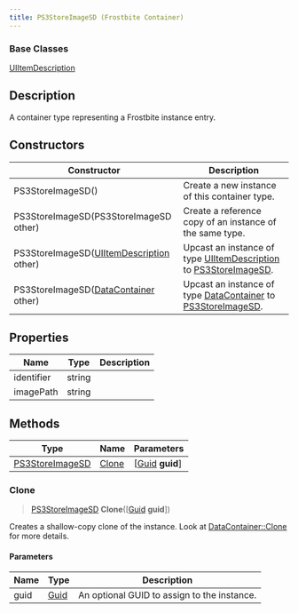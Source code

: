 ```yaml
---
title: PS3StoreImageSD (Frostbite Container)
---
```

### Base Classes

[UIItemDescription](UIItemDescription)

## Description

A container type representing a Frostbite instance entry.

## Constructors

| Constructor                                                                | Description                                                                                                           |
| -------------------------------------------------------------------------- | --------------------------------------------------------------------------------------------------------------------- |
| PS3StoreImageSD()                                                          | Create a new instance of this container type.                                                                         |
| PS3StoreImageSD(PS3StoreImageSD other)                                     | Create a reference copy of an instance of the same type.                                                              |
| PS3StoreImageSD([UIItemDescription](UIItemDescription) other)              | Upcast an instance of type [UIItemDescription](UIItemDescription) to [PS3StoreImageSD](PS3StoreImageSD).              |
| PS3StoreImageSD([DataContainer](/vext/ref/cls/shr/datacontainer) other) | Upcast an instance of type [DataContainer](/vext/ref/cls/shr/datacontainer) to [PS3StoreImageSD](PS3StoreImageSD). |

## Properties

| Name       | Type   | Description |
| ---------- | ------ | ----------- |
| identifier | string |             |
| imagePath  | string |             |

## Methods

| Type                               | Name            | Parameters                                     |
| ---------------------------------- | --------------- | ---------------------------------------------- |
| [PS3StoreImageSD](PS3StoreImageSD) | [Clone](#clone) | \[[Guid](/vext/ref/cls/shr/guid) **guid**\] |

### Clone

> [PS3StoreImageSD](PS3StoreImageSD) **Clone**(\[[Guid](/vext/ref/cls/shr/guid) **guid**\])

Creates a shallow-copy clone of the instance. Look at [DataContainer::Clone](/vext/ref/cls/shr/datacontainer#clone) for more details.

#### Parameters

| Name | Type         | Description                                 |
| ---- | ------------ | ------------------------------------------- |
| guid | [Guid](Guid) | An optional GUID to assign to the instance. |
